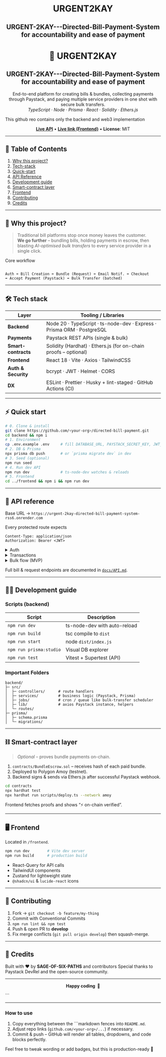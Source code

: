 ﻿<h1 align=center>URGENT2KAY</h1>
<h2 align=center>URGENT-2KAY---Directed-Bill-Payment-System for accountability and ease of payment</h2>

<!-- PROJECT TITLE / BADGES ------------------------------------------------->
<h1 align="center">
  🚀  URGENT2KAY
</h1>
<h2 align=center>URGENT-2KAY---Directed-Bill-Payment-System for accountability and ease of payment</h2>

<p align="center">
  End-to-end platform for creating bills &amp; bundles, collecting payments
  through Paystack, and paying multiple service providers in one shot with
  secure bulk transfers.<br />
  <i>TypeScript · Node · Prisma · React · Solidity · Ethers.js</i>
  <p> This github reo contains only the backend and web3 implementation</p>
</p>

<p align="center">
  <a href="https://urgent-2kay-directed-bill-payment-system-rss6.onrender.com"><b>Live API</b></a> •
    <a href="https://web-dash-spark.vercel.app/"><b>Live link (Frontend)</b></a> •
  <b>License</b>: MIT
</p>

---

## 📑 Table of Contents
1. [Why this project?](#-why-this-project)
2. [Tech-stack](#-tech-stack)
3. [Quick-start](#-quick-start)
4. [API Reference](#-api-reference)
5. [Development guide](#-development-guide)
6. [Smart-contract layer](#-smart-contract-layer)
7. [Frontend](#-frontend)
8. [Contributing](#-contributing)
9. [Credits](#-credits)

---

## 🌟 Why this project?
> Traditional bill platforms stop once money leaves the customer.  
> **We go further** – bundling bills, holding payments in escrow, then blasting
> *AI-optimised bulk transfers* to every service provider in a single click.

Core workflow  
```

Auth ➡ Bill Creation ➡ Bundle (Request) ➡ Email Notif. ➡ Checkout
➡ Accept Payment (Paystack) ➡ Bulk Transfer (batched)

````

---

## 🛠️ Tech stack
| Layer            | Tooling / Libraries                                                      |
|------------------|---------------------------------------------------------------------------|
| **Backend**      | Node 20 · TypeScript · ts-node-dev · Express · Prisma ORM · PostgreSQL   |
| **Payments**     | Paystack REST APIs (single & bulk)                                       |
| **Smart-contracts** | Solidity (Hardhat) · Ethers.js (for on-chain proofs – optional)       |
| **Frontend**     | React 18 · Vite · Axios · TailwindCSS                                    |
| **Auth & Security** | bcrypt · JWT · Helmet · CORS                                          |
| **DX**           | ESLint · Prettier · Husky + lint-staged · GitHub Actions (CI)            |

---

## ⚡ Quick start

```bash
# 0. Clone & install
git clone https://github.com/<your-org>/directed-bill-payment.git
cd backend && npm i
# 1. Environment
cp .env.example .env     # fill DATABASE_URL, PAYSTACK_SECRET_KEY, JWT_SECRET ...
# 2. DB & Prisma
npx prisma db push       # or `prisma migrate dev` in dev
# 3. Seed (optional)
npm run seed
# 4. Run dev API
npm run dev              # ts-node-dev watches & reloads
# 5. Frontend
cd ../frontend && npm i && npm run dev
````

---

## 📡 API reference

Base URL → `https://urgent-2kay-directed-bill-payment-system-rss6.onrender.com`

Every protected route expects

```http
Content-Type: application/json
Authorization: Bearer <JWT>
```

<details>
<summary>Auth</summary>

| Action   | Route                 | Body (⇢JSON)                         | Response  |
| -------- | --------------------- | ------------------------------------ | --------- |
| Register | `POST /auth/register` | `{"name","email","password","role"}` | 201 + JWT |
| Login    | `POST /auth/login`    | `{"email","password"}`               | 200 + JWT |
| Logout   | `POST /auth/logout`   | –                                    | 200       |

</details>

<details>
<summary>Transactions</summary>

#### Single Transfer

`POST /transaction/transfer`

```jsonc
{
  "name": "Nzubechukwu Akpamgbo",
  "account_number": "1481517168",
  "bank_name": "Access Bank",
  "amount": 100,
  "reason": "Salary payment for April"
}
```

Returns Paystack’s transfer object (status `success | pending`).

#### Accept-payment (Paystack checkout)

`POST /transaction/accept-payment`

```json
{ "email": "user@mail.com", "amount": 1000 }
```

Returns `authorization_url`, `access_code`, `reference`.

#### Airtime

`POST /transaction/airtime`

```json
{ "phone": "08012345678", "amount": 500, "network": "MTN" }
```

</details>

<details>
<summary>Bulk flow (MVP)</summary>

1. **Create recipients**
   `POST /api/recipients/bulk`

```json
[
  { "name": "DSTV", "account_number": "1481517168", "bank_code": "044", "currency": "NGN" },
  { "name": "NEPA", "account_number": "8039154732", "bank_code": "999991", "currency": "NGN" }
]
```

Each entry is created on Paystack (`transferrecipient`) then persisted in `Transfer` table with a **unique `reference`** and Paystack `recipientCode`.

2. **Bulk transfer**
   `POST /api/bulk-transfer`   *(no body)*

Server queries `Transfer` rows **with amount > 0 & status ≠ success**, groups ≤ 100, fires `/transfer/bulk`.
Response:

```json
{
  "message": "Bulk transfer executed successfully",
  "batchId": "cmarkmunl0000ytnciteegg62",
  "transfers": [
    { "reference": "...", "recipient":"RCP_...", "amount":1000, "transfer_code":"TRF_...", "status":"success" }
  ]
}
```

Everything is stored in `Batch` & `BulkTransfer` tables and each `Transfer` row is updated.

</details>

Full bill & request endpoints are documented in [`docs/API.md`](./docs/API.md).

---

## 🧑‍💻 Development guide

### Scripts (backend)

| Script                  | Description                  |
| ----------------------- | ---------------------------- |
| `npm run dev`           | ts-node-dev with auto-reload |
| `npm run build`         | tsc compile to `dist`        |
| `npm run start`         | node `dist/index.js`         |
| `npm run prisma:studio` | Visual DB explorer           |
| `npm run test`          | Vitest + Supertest (API)     |

### Important Folders

```
backend/
├─ src/
│  ├─ controllers/      # route handlers
│  ├─ services/         # business logic (Paystack, Prisma)
│  ├─ jobs/             # cron / queue like bulk-transfer scheduler
│  ├─ lib/              # axios Paystack instance, helpers
│  └─ routes/
├─ prisma/
│  ├─ schema.prisma
│  └─ migrations/
```

---

## ⛓️ Smart-contract layer

> *Optional* – proves bundle payments on-chain.

1. `contracts/BundleEscrow.sol` – receives hash of each paid bundle.
2. Deployed to Polygon Amoy (testnet).
3. Backend signs & sends via Ethers.js after successful Paystack webhook.

```bash
cd contracts
npx hardhat test
npx hardhat run scripts/deploy.ts --network amoy
```

Frontend fetches proofs and shows “⚡ on-chain verified”.

---

## 🖥️ Frontend

Located in `/frontend`.

```bash
npm run dev        # Vite dev server
npm run build      # production build
```

* React-Query for API calls
* TailwindUI components
* Zustand for lightweight state
* `@shadcn/ui` & `lucide-react` icons

---

## 🤝 Contributing

1. Fork → `git checkout -b feature/my-thing`
2. Commit with Conventional Commits
3. `npm run lint && npm test`
4. Push & open PR to **develop**
5. Fix merge conflicts (`git pull origin develop`) then squash-merge.

---

## 🙏 Credits

Built with ❤️ by **SAGE-OF-SIX-PATHS** and contributors
Special thanks to Paystack DevRel and the open-source community.

---

<p align="center">
  <b>Happy coding &nbsp;🎉</b>
</p>
```

---

### How to use

1. Copy everything between the \`\`\`markdown fences into `README.md`.
2. Adjust repo links (`github.com/<your-org>/...`) if necessary.
3. Commit & push – GitHub will render all tables, dropdowns, and code blocks perfectly.

Feel free to tweak wording or add badges, but this is production-ready 🚀
